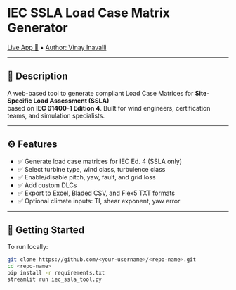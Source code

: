# IEC SSLA Load Case Matrix Generator

[Live App 🔗](https://iec-loadcase-generator.streamlit.app/) • [Author: Vinay Inavalli](https://www.linkedin.com/in/vinayinavalli/)

---

## 📌 Description
A web-based tool to generate compliant Load Case Matrices for **Site-Specific Load Assessment (SSLA)**  
based on **IEC 61400-1 Edition 4**. Built for wind engineers, certification teams, and simulation specialists.

---

## ⚙️ Features
- ✅ Generate load case matrices for IEC Ed. 4 (SSLA only)
- ✅ Select turbine type, wind class, turbulence class
- ✅ Enable/disable pitch, yaw, fault, and grid loss
- ✅ Add custom DLCs
- ✅ Export to Excel, Bladed CSV, and Flex5 TXT formats
- ✅ Optional climate inputs: TI, shear exponent, yaw error

---

## 🚀 Getting Started

To run locally:

```bash
git clone https://github.com/<your-username>/<repo-name>.git
cd <repo-name>
pip install -r requirements.txt
streamlit run iec_ssla_tool.py

